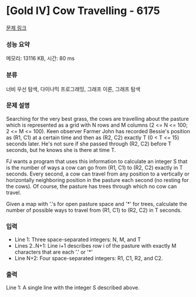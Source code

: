 # [Gold IV] Cow Travelling - 6175 

[문제 링크](https://www.acmicpc.net/problem/6175) 

### 성능 요약

메모리: 13116 KB, 시간: 80 ms

### 분류

너비 우선 탐색, 다이나믹 프로그래밍, 그래프 이론, 그래프 탐색

### 문제 설명

<p>Searching for the very best grass, the cows are travelling about the pasture which is represented as a grid with N rows and M columns (2 <= N <= 100; 2 <= M <= 100). Keen observer Farmer John has recorded Bessie's position as (R1, C1) at a certain time and then as (R2, C2) exactly T (0 < T <= 15) seconds later. He's not sure if she passed through (R2, C2) before T seconds, but he knows she is there at time T.</p>

<p>FJ wants a program that uses this information to calculate an integer S that is the number of ways a cow can go from (R1, C1) to (R2, C2) exactly in T seconds. Every second, a cow can travel from any position to a vertically or horizontally neighboring position in the pasture each second (no resting for the cows). Of course, the pasture has trees through which no cow can travel.</p>

<p>Given a map with '.'s for open pasture space and '*' for trees, calculate the number of possible ways to travel from (R1, C1) to (R2, C2) in T seconds.</p>

### 입력 

 <ul>
	<li>Line 1: Three space-separated integers: N, M, and T</li>
	<li>Lines 2..N+1: Line i+1 describes row i of the pasture with exactly M characters that are each '.' or '*'</li>
	<li>Line N+2: Four space-separated integers: R1, C1, R2, and C2.</li>
</ul>

<p> </p>

### 출력 

 <p>Line 1: A single line with the integer S described above.</p>

